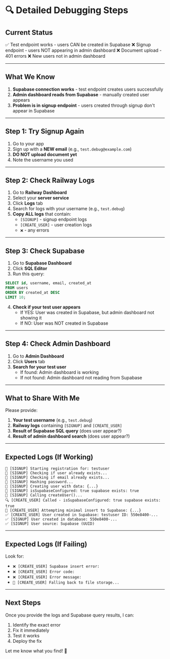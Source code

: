 # 🔍 Detailed Debugging Steps

## Current Status

✅ Test endpoint works - users CAN be created in Supabase
❌ Signup endpoint - users NOT appearing in admin dashboard
❌ Document upload - 401 errors
❌ New users not in admin dashboard

---

## What We Know

1. **Supabase connection works** - test endpoint creates users successfully
2. **Admin dashboard reads from Supabase** - manually created user appears
3. **Problem is in signup endpoint** - users created through signup don't appear in Supabase

---

## Step 1: Try Signup Again

1. Go to your app
2. Sign up with a **NEW email** (e.g., `test.debug@example.com`)
3. **DO NOT upload document yet**
4. Note the username you used

---

## Step 2: Check Railway Logs

1. Go to **Railway Dashboard**
2. Select your **server service**
3. Click **Logs** tab
4. Search for logs with your username (e.g., `test.debug`)
5. **Copy ALL logs** that contain:
   - `[SIGNUP]` - signup endpoint logs
   - `[CREATE_USER]` - user creation logs
   - `❌` - any errors

---

## Step 3: Check Supabase

1. Go to **Supabase Dashboard**
2. Click **SQL Editor**
3. Run this query:
```sql
SELECT id, username, email, created_at 
FROM users 
ORDER BY created_at DESC 
LIMIT 10;
```

4. **Check if your test user appears**
   - If YES: User was created in Supabase, but admin dashboard not showing it
   - If NO: User was NOT created in Supabase

---

## Step 4: Check Admin Dashboard

1. Go to **Admin Dashboard**
2. Click **Users** tab
3. **Search for your test user**
   - If found: Admin dashboard is working
   - If not found: Admin dashboard not reading from Supabase

---

## What to Share With Me

Please provide:

1. **Your test username** (e.g., `test.debug`)
2. **Railway logs** containing `[SIGNUP]` and `[CREATE_USER]`
3. **Result of Supabase SQL query** (does user appear?)
4. **Result of admin dashboard search** (does user appear?)

---

## Expected Logs (If Working)

```
📝 [SIGNUP] Starting registration for: testuser
📝 [SIGNUP] Checking if user already exists...
📝 [SIGNUP] Checking if email already exists...
📝 [SIGNUP] Hashing password...
📝 [SIGNUP] Creating user with data: {...}
📝 [SIGNUP] isSupabaseConfigured: true supabase exists: true
📝 [SIGNUP] Calling createUser()...
🔍 [CREATE_USER] Called - isSupabaseConfigured: true supabase exists: true
📝 [CREATE_USER] Attempting minimal insert to Supabase: {...}
✅ [CREATE_USER] User created in Supabase: testuser ID: 550e8400-...
✅ [SIGNUP] User created in database: 550e8400-...
✅ [SIGNUP] User source: Supabase (UUID)
```

---

## Expected Logs (If Failing)

Look for:
- `❌ [CREATE_USER] Supabase insert error:`
- `❌ [CREATE_USER] Error code:`
- `❌ [CREATE_USER] Error message:`
- `🔄 [CREATE_USER] Falling back to file storage...`

---

## Next Steps

Once you provide the logs and Supabase query results, I can:
1. Identify the exact error
2. Fix it immediately
3. Test it works
4. Deploy the fix

Let me know what you find! 🚀

